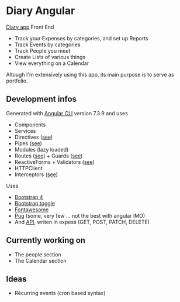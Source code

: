# Diary Angular

[Diary app](http://julien-breiner.com) Front End
- Track your Expenses by categories, and set up Reports
- Track Events by categories
- Track People you meet
- Create Lists of various things
- View everything on a Calendar

Altough I'm extensively using this app, its main purpose is to serve as portfolio.

## Development infos

Generated with [Angular CLI](https://github.com/angular/angular-cli) version 7.3.9 and uses
- Components
- Services
- Directives ([see](https://github.com/breinz/diary-angular/blob/master/src/app/shared/link.directive.ts))
- Pipes ([see](https://github.com/breinz/diary-angular/blob/master/src/app/shared/fixed.pipe.ts))
- Modules (lazy loaded)
- Routes ([see](https://github.com/breinz/diary-angular/blob/master/src/app/settings/settings-routing.module.ts)) + Guards ([see](https://github.com/breinz/diary-angular/blob/master/src/app/settings/country/country.guard.ts))
- ReactiveForms + Validators ([see](https://github.com/breinz/diary-angular/blob/master/src/app/user/signin/signin.component.ts))
- HTTPClient
- Interceptors ([see](https://github.com/breinz/diary-angular/blob/master/src/app/api-interceptor.service.ts))

Uses 
- [Bootstrap 4](https://getbootstrap.com/docs/4.0/getting-started/introduction/)
- [Bootstrap toggle](https://www.bootstraptoggle.com/)
- [Fontawesome](https://fontawesome.com/icons?d=gallery&m=free)
- [Pug](https://pugjs.org/api/getting-started.html) (some, very few ... not the best with angular IMO)
- And [API](https://github.com/breinz/diary-express), writen in expess (GET, POST, PATCH, DELETE)

## Currently working on

- The people section
- The Calendar section

## Ideas

- Récurring events (cron based syntax)